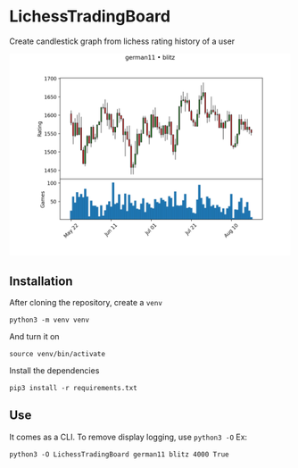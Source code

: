 # LichessTradingBoard
Create candlestick graph from lichess rating history of a user

![example](/german11_blitz_fixed.png)

## Installation

After cloning the repository, create a `venv`
```
python3 -m venv venv
```
And turn it on
```
source venv/bin/activate
```
Install the dependencies
```
pip3 install -r requirements.txt
```

## Use

It comes as a CLI. To remove display logging, use `python3 -O`
Ex:
```
python3 -O LichessTradingBoard german11 blitz 4000 True
```
